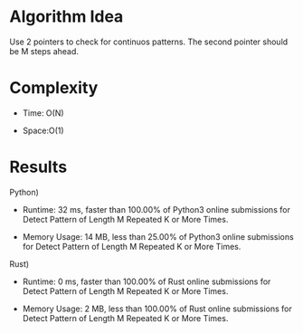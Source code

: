 # Algorithm Idea

Use 2 pointers to check for continuos patterns. The second pointer should be M steps ahead.

# Complexity

- Time: O(N)

- Space:O(1)

# Results

Python)

- Runtime: 32 ms, faster than 100.00% of Python3 online submissions for Detect Pattern of Length M Repeated K or More Times.

- Memory Usage: 14 MB, less than 25.00% of Python3 online submissions for Detect Pattern of Length M Repeated K or More Times.

Rust)

- Runtime: 0 ms, faster than 100.00% of Rust online submissions for Detect Pattern of Length M Repeated K or More Times.

- Memory Usage: 2 MB, less than 100.00% of Rust online submissions for Detect Pattern of Length M Repeated K or More Times.